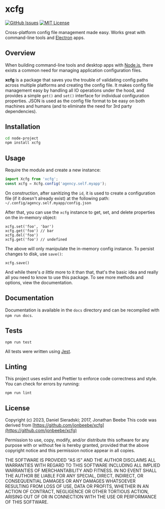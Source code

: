 # xcfg

[![GitHub Issues](https://img.shields.io/github/issues/selfagency/xcfg.svg)](https://github.com/selfagency/xcfg/issues)
[![MIT License](https://img.shields.io/badge/license-MIT-blue.svg)](https://github.com/selfagency/xcfg/blob/master/LICENSE)

Cross-platform config file management made easy. Works great with command-line tools and [Electron](https://electron.atom.io) apps.

## Overview

When building command-line tools and desktop apps with [Node.js](https://nodejs.org/en/), there exists a common need for managing application configuration files.

**xcfg** is a package that saves you the trouble of validating config paths across multiple platforms and creating the config file. It makes config file management easy by handling all IO operations under the hood, and provides a simple `get()` and `set()` interface for individual configuration properties. JSON is used as the config file format to be easy on both machines and humans (and to eliminate the need for 3rd party dependencies).

## Installation

```sh
cd node-project
npm install xcfg
```

## Usage

Require the module and create a new instance:

```js
import Xcfg from 'xcfg';
const xcfg = Xcfg.config('agency.self.myapp');
```

On construction, after sanitizing the `id`, it is used to create a configuration file (if it doesn't already exist) at the following path: `~/.config/agency.self.myapp/config.json`

After that, you can use the `xcfg` instance to get, set, and delete properties on the in-memory object:

```
xcfg.set('foo', 'bar')
xcfg.get('foo') // bar
xcfg.del('foo')
xcfg.get('foo') // undefined
```

The above will only manipulate the in-memory config instance. To persist changes to disk, use `save()`:

```
xcfg.save()
```

And while there's _a little_ more to it than that, that's the basic idea and really all you need to know to use this package. To see more methods and options, view the documentation.

## Documentation

Documentation is available in the `docs` directory and can be recompiled with `npm run docs`.

## Tests

```
npm run test
```

All tests were written using [Jest](https://jestjs.io).

## Linting

This project uses eslint and Prettier to enforce code correctness and style. You can check for errors by running:

```
npm run lint
```

## License

Copyright (c) 2023, Daniel Sieradski; 2017, Jonathan Beebe
This code was derived from [https://github.com/jonbeebe/xcfg](https://github.com/jonbeebe/xcfg)

Permission to use, copy, modify, and/or distribute this software for any
purpose with or without fee is hereby granted, provided that the above
copyright notice and this permission notice appear in all copies.

THE SOFTWARE IS PROVIDED "AS IS" AND THE AUTHOR DISCLAIMS ALL WARRANTIES
WITH REGARD TO THIS SOFTWARE INCLUDING ALL IMPLIED WARRANTIES OF
MERCHANTABILITY AND FITNESS. IN NO EVENT SHALL THE AUTHOR BE LIABLE FOR ANY
SPECIAL, DIRECT, INDIRECT, OR CONSEQUENTIAL DAMAGES OR ANY DAMAGES
WHATSOEVER RESULTING FROM LOSS OF USE, DATA OR PROFITS, WHETHER IN AN
ACTION OF CONTRACT, NEGLIGENCE OR OTHER TORTIOUS ACTION, ARISING OUT OF OR
IN CONNECTION WITH THE USE OR PERFORMANCE OF THIS SOFTWARE.
